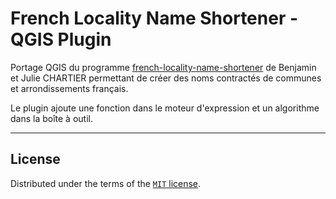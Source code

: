 # French Locality Name Shortener - QGIS Plugin

Portage QGIS du programme [french-locality-name-shortener](https://github.com/bchartier/french-locality-name-shortener/tree/develop) de Benjamin et Julie CHARTIER permettant de créer des noms contractés de communes et arrondissements français.

Le plugin ajoute une fonction dans le moteur d'expression et un algorithme dans la boîte à outil.


----

## License

Distributed under the terms of the [`MIT` license](LICENSE).
